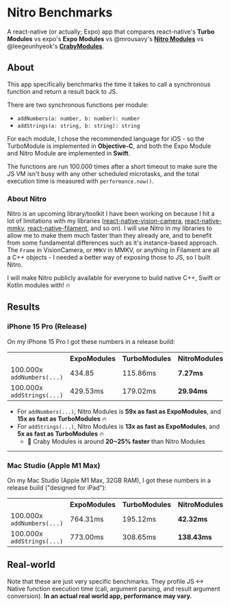 # Nitro Benchmarks

A react-native (or actually; Expo) app that compares react-native's **Turbo Modules** vs expo's **Expo Modules** vs @mrousavy's [**Nitro Modules**](https://github.com/mrousavy/react-native-nitro) vs @leegeunhyeok's [**CrabyModules**](https://github.com/leegeunhyeok/craby).

## About

This app specifically benchmarks the time it takes to call a synchronous function and return a result back to JS.

There are two synchronous functions per module:
- `addNumbers(a: number, b: number): number`
- `addStrings(a: string, b: string): string`

For each module, I chose the recommended language for iOS - so the TurboModule is implemented in **Objective-C**, and both the Expo Module and Nitro Module are implemented in **Swift**.

The functions are run 100.000 times after a short timeout to make sure the JS VM isn't busy with any other scheduled microtasks, and the total execution time is measured with `performance.now()`.

### About Nitro

Nitro is an upcoming library/toolkit I have been working on because I hit a lot of limitations with my libraries ([react-native-vision-camera](https://github.com/mrousavy/react-native-vision-camera), [react-native-mmkv](https://github.com/mrousavy/react-native-mmkv), [react-native-filament](https://github.com/margelo/react-native-filament), and so on).
I will use Nitro in my libraries to allow me to make them much faster than they already are, and to benefit from some fundamental differences such as it's instance-based approach. The `Frame` in VisionCamera, or `MMKV` in MMKV, or anything in Filament are all a C++ objects - I needed a better way of exposing those to JS, so I built Nitro.

I will make Nitro publicly available for everyone to build native C++, Swift or Kotlin modules with! 🔥

## Results

### iPhone 15 Pro (Release)

On my iPhone 15 Pro I got these numbers in a release build:

<table>
  <tr>
    <th></th>
    <th>ExpoModules</th>
    <th>TurboModules</th>
    <th>NitroModules</th>
    <th>CrabyModules</th>
  </tr>
  <tr>
    <td>100.000x <code>addNumbers(...)</code></td>
    <td>434.85</td>
    <td>115.86ms</td>
    <td><b>7.27ms</b></td>
    <td><b>5.32ms</b></td>
  </tr>
  <tr>
    <td>100.000x <code>addStrings(...)</code></td>
    <td>429.53ms</td>
    <td>179.02ms</td>
    <td><b>29.94ms</b></td>
    <td><b>22.58ms</b></td>
  </tr>
</table>

- For `addNumbers(...)`, Nitro Modules is **59x as fast as ExpoModules**, and **15x as fast as TurboModules** 🔥
- For `addStrings(...)`, Nitro Modules is **13x as fast as ExpoModules**, and **5x as fast as TurboModules** 🔥
  - 🦀 Craby Modules is around **20~25% faster** than Nitro Modules

---

### Mac Studio (Apple M1 Max)

On my Mac Studio (Apple M1 Max, 32GB RAM), I got these numbers in a release build ("designed for iPad"):

<table>
  <tr>
    <th></th>
    <th>ExpoModules</th>
    <th>TurboModules</th>
    <th>NitroModules</th>
    <th>CrabyModules</th>
  </tr>
  <tr>
    <td>100.000x <code>addNumbers(...)</code></td>
    <td>764.31ms</td>
    <td>195.12ms</td>
    <td><b>42.32ms</b></td>
    <td><b>N/A</b></td>
  </tr>
  <tr>
    <td>100.000x <code>addStrings(...)</code></td>
    <td>773.00ms</td>
    <td>308.65ms</td>
    <td><b>138.43ms</b></td>
    <td><b>N/A</b></td>
  </tr>
</table>

## Real-world

Note that these are just very specific benchmarks. They profile JS <-> Native function execution time (call, argument parsing, and result argument conversion).
**In an actual real world app, performance may vary.**
